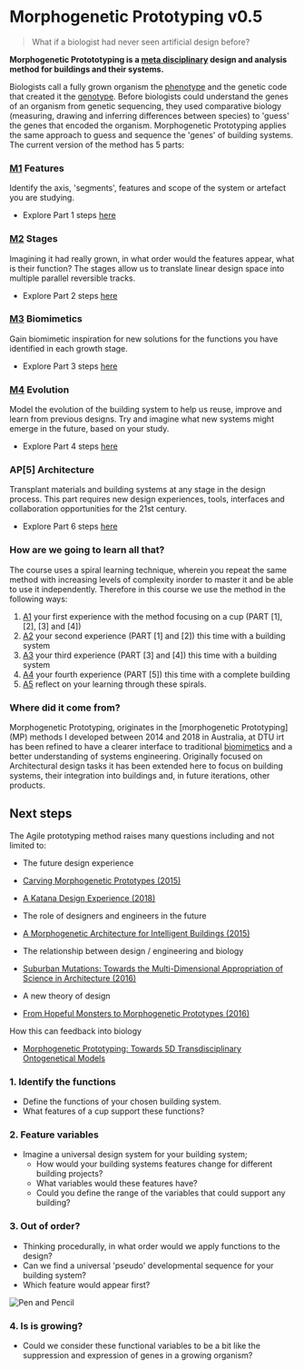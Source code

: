 # Morphogenetic Prototyping v0.5
>What if a biologist had never seen artificial design before?

**Morphogenetic Protototyping is a [meta disciplinary] design and analysis method for buildings and their systems.**

Biologists call a fully grown organism the [phenotype] and the genetic code that created it the [genotype]. Before biologists could understand the genes of an organism from genetic sequencing, they used comparative biology (measuring, drawing and inferring differences between species) to 'guess' the genes that encoded the organism. Morphogenetic Prototyping applies the same approach to guess and sequence the 'genes' of building systems. The current version of the method has 5 parts:

### [M1] Features
Identify the axis, 'segments', features and scope of the system or artefact you are studying.
- Explore Part 1 steps [here](/Agile/Methodology/01)

### [M2] Stages
Imagining it had really grown, in what order would the features appear, what is their function? The stages allow us to translate linear design space into multiple parallel reversible tracks.
- Explore Part 2 steps [here](/Agile/Methodology/02)

### [M3] Biomimetics
Gain biomimetic inspiration for new solutions for the functions you have identified in each growth stage.
- Explore Part 3 steps [here](/Agile/Methodology/03)

### [M4] Evolution
Model the evolution of the building system to help us reuse, improve and learn from previous designs. Try and imagine what new systems might emerge in the future, based on your study.
- Explore Part 4 steps [here](/Agile/Methodology/04)

### AP[5] Architecture
Transplant materials and building systems at any stage in the design process. This part requires new design experiences, tools, interfaces and collaboration opportunities for the 21st century.
- Explore Part 6 steps [here](/Agile/Methodology/05)

### How are we going to learn all that?
The course uses a spiral learning technique, wherein you repeat the same method with increasing levels of complexity inorder to master it and be able to use it independently. 
Therefore in this course we use the method in the following ways:

1. [A1] your first experience with the method focusing on a cup (PART [1], [2], [3] and [4])
2. [A2] your second experience (PART [1] and [2]) this time with a building system
3. [A3] your third experience (PART [3] and [4]) this time with a building system
4. [A4] your fourth experience (PART [5]) this time with a complete building
5. [A5] reflect on your learning through these spirals.


### Where did it come from?
Morphogenetic Prototyping, originates in the [morphogenetic Prototyping] (MP) methods I developed between 2014 and 2018 in Australia, at DTU irt has been refined to have a clearer interface to traditional [biomimetics] and a better understanding of systems engineering. Originally focused on Architectural design tasks it has been extended here to focus on building systems, their integration into buildings and, in future iterations, other products.

## Next steps
The Agile prototyping method raises many questions including and not limited to:
* The future design experience
 * [Carving Morphogenetic Prototypes (2015)](https://www.researchgate.net/publication/282664175_MorphoCarve_Carving_Morphogenetic_Prototypes)
 * [A Katana Design Experience (2018)](https://www.researchgate.net/publication/323319333_A_Katana_Design_Experience)
* The role of designers and engineers in the future
 * [A Morphogenetic Architecture for Intelligent Buildings (2015)](https://www.researchgate.net/publication/268449100_A_Morphogenetic_Architecture_for_Intelligent_Buildings)

 * The relationship between design / engineering and biology
 * [Suburban Mutations: Towards the Multi-Dimensional Appropriation of Science in Architecture (2016)](https://www.researchgate.net/publication/311454828_Suburban_Mutations_Towards_the_Multi-Dimensional_Appropriation_of_Science_in_Architecture)

 * A new theory of design
 * [From Hopeful Monsters to Morphogenetic Prototypes (2016)](https://www.researchgate.net/publication/304613962_From_Hopeful_Monsters_to_Morphogenetic_Prototypes)

How this can feedback into biology
* [Morphogenetic Prototyping: Towards 5D Transdisciplinary Ontogenetical Models](https://www.researchgate.net/publication/283889718_Morphogenetic_Prototyping_Towards_5D_Transdisciplinary_Ontogenetical_Models)


### 1. Identify the functions
* Define the functions of your chosen building system.
* What features of a cup support these functions?

### 2. Feature variables
* Imagine a universal design system for your building system;
  * How would your building systems features change for different building projects?
  * What variables would these features have?
  * Could you define the range of the variables that could support any building?
 
### 3. Out of order?
* Thinking procedurally, in what order would we apply functions to the design?
* Can we find a universal 'pseudo' developmental sequence for your building system?
* Which feature would appear first?

![Pen and Pencil](/Agile/img/Pen_and_Pencil.png)

### 4. Is is growing?
* Could we consider these functional variables to be a bit like the suppression and expression of genes in a growing organism?


<!---

The Methodology is derived from future studies. rather than just speculate on what could be it uses the futures literature methods of 
* Forecasting (looking forward),
* Backcasting (identifying the implications for today on proposed future),
* Pastcasting (learning from the past)
* Recasting (aligning the past to the projected future)
Its process is described in the digram below:
![METHOD](https://github.com/timmcginley/Agile-Prototyping/assets/1415855/8d743541-73eb-4064-b199-5551860b1b1c)


## 1. Forecast *Futures*
We do this in [Assignment 1]. This part identifies the near, medium and long term futures that will provide the future context of the agile prototype. It has the following substeps:
* forecast future using 3 horizons framework
* This follows the **Design Gene Indentification Process (DGIP).**

## 2. Needs *Backcast*
We do this in [Assignment 2]. This part identifies the requirements of the future product / system in you defined future.

* identify the challenges of this future for a specific building system or product.
* This follows the **[Agile Future Design Plan (AFDP)]**.

## 3. Analyse *Pastcast*
We do this in [Assignment 3]. This part ['reverse engineers'] the selected system to develop a recomposable 'agile prototype'. It identifies the features of the systems and disconnects these from its context.

## 4. Change *Recast*
We do this in [Assignment 4]. Consider the link between the 'current' trajectory you defined for your prototype in the previous part and your future scenarios. Is your agile prototype aligned? if not can you align it?

## Reflect
We do this in [Assignment 5]. Does the Prototype support the future? In the end is it a future that you want? would you change this? what does this mean for the building systems that we design today. 

-->

<!-- LINKS -->

[A1]: /Agile/Assignments/A1
[A2]: /Agile/Assignments/A2
[A3]: /Agile/Assignments/A3
[A4]: /Agile/Assignments/A4
[A5]: /Agile/Assignments/A5

[M1]: /Agile/Methodology/01
[M2]: /Agile/Methodology/02
[M3]: /Agile/Methodology/03
[M4]: /Agile/Methodology/04
[M5]: /Agile/Methodology/05
[M6]: /Agile/Methodology/06



[meta disciplinary]: /Agile/Concepts/MetaDisciplinary
['reverse engineers']: /Agile/Concepts/ReverseEngineer
[Agile Future Design Plan (AFDP)]: /Agile/Concepts/AFDP
[phenotype]: /Agile/Concepts/Phenotype
[genotype]: /Agile/Concepts/Genotype
[biomimetics]: /Agile/Concepts/Biomimetics

[seahorse]: /https://asknature.org/strategy/the-seahorse-has-a-square-tail-to-help-it-grip-objects/
